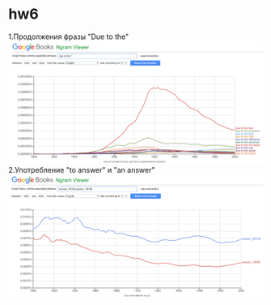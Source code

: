 # hw6

1.Продолжения фразы "Due to the"![alt text](https://github.com/bloodypoly/hw6/blob/master/dl.png )
2.Употребление "to answer" и "an answer"![alt text](https://github.com/bloodypoly/hw6/blob/master/dl2.png )
